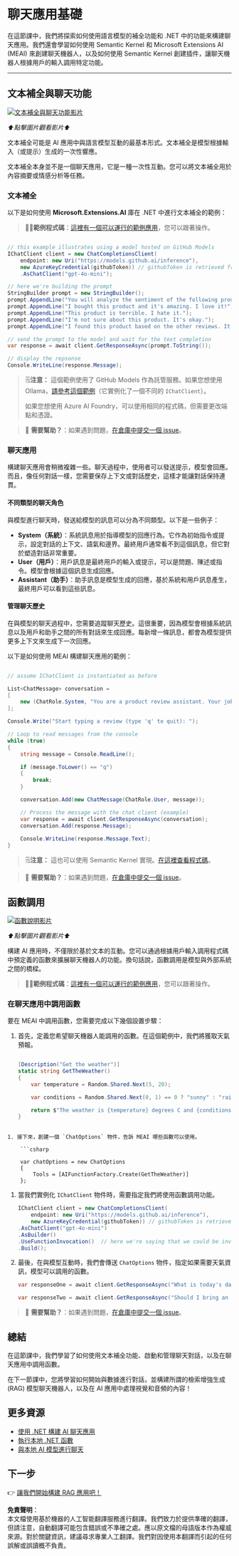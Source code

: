 # 聊天應用基礎

在這節課中，我們將探索如何使用語言模型的補全功能和 .NET 中的功能來構建聊天應用。我們還會學習如何使用 Semantic Kernel 和 Microsoft Extensions AI (MEAI) 來創建聊天機器人，以及如何使用 Semantic Kernel 創建插件，讓聊天機器人根據用戶的輸入調用特定功能。

---

## 文本補全與聊天功能

[![文本補全與聊天功能影片](https://img.youtube.com/vi/Av1FCQf83QU/0.jpg)](https://youtu.be/Av1FCQf83QU?feature=shared)

_⬆️點擊圖片觀看影片⬆️_

文本補全可能是 AI 應用中與語言模型互動的最基本形式。文本補全是模型根據輸入（或提示）生成的一次性響應。

文本補全本身並不是一個聊天應用，它是一種一次性互動。您可以將文本補全用於內容摘要或情感分析等任務。

### 文本補全

以下是如何使用 **Microsoft.Extensions.AI** 庫在 .NET 中進行文本補全的範例：

> 🧑‍💻**範例程式碼**：[這裡有一個可以運行的範例應用](../../../03-CoreGenerativeAITechniques/src/BasicChat-01MEAI)，您可以跟著操作。

```csharp

// this example illustrates using a model hosted on GitHub Models
IChatClient client = new ChatCompletionsClient(
    endpoint: new Uri("https://models.github.ai/inference"),
    new AzureKeyCredential(githubToken)) // githubToken is retrieved from the environment variables
    .AsChatClient("gpt-4o-mini");

// here we're building the prompt
StringBuilder prompt = new StringBuilder();
prompt.AppendLine("You will analyze the sentiment of the following product reviews. Each line is its own review. Output the sentiment of each review in a bulleted list and then provide a generate sentiment of all reviews. ");
prompt.AppendLine("I bought this product and it's amazing. I love it!");
prompt.AppendLine("This product is terrible. I hate it.");
prompt.AppendLine("I'm not sure about this product. It's okay.");
prompt.AppendLine("I found this product based on the other reviews. It worked for a bit, and then it didn't.");

// send the prompt to the model and wait for the text completion
var response = await client.GetResponseAsync(prompt.ToString());

// display the repsonse
Console.WriteLine(response.Message);

```

> 🗒️**注意：** 這個範例使用了 GitHub Models 作為託管服務。如果您想使用 Ollama，[請參考這個範例](../../../03-CoreGenerativeAITechniques/src/BasicChat-03Ollama)（它實例化了一個不同的 `IChatClient`）。
> 
> 如果您想使用 Azure AI Foundry，可以使用相同的程式碼，但需要更改端點和憑證。

> 🙋 **需要幫助？**：如果遇到問題，[在倉庫中提交一個 issue](https://github.com/microsoft/Generative-AI-for-beginners-dotnet/issues/new)。

### 聊天應用

構建聊天應用會稍微複雜一些。聊天過程中，使用者可以發送提示，模型會回應。而且，像任何對話一樣，您需要保存上下文或對話歷史，這樣才能讓對話保持連貫。

#### 不同類型的聊天角色

與模型進行聊天時，發送給模型的訊息可以分為不同類型。以下是一些例子：

* **System（系統）**：系統訊息用於指導模型的回應行為。它作為初始指令或提示，設定對話的上下文、語氣和邊界。最終用戶通常看不到這個訊息，但它對於塑造對話非常重要。
* **User（用戶）**：用戶訊息是最終用戶的輸入或提示，可以是問題、陳述或指令。模型會根據這個訊息生成回應。
* **Assistant（助手）**：助手訊息是模型生成的回應，基於系統和用戶訊息產生，最終用戶可以看到這些訊息。

#### 管理聊天歷史

在與模型的聊天過程中，您需要追蹤聊天歷史。這很重要，因為模型會根據系統訊息以及用戶和助手之間的所有對話來生成回應。每新增一條訊息，都會為模型提供更多上下文來生成下一次回應。

以下是如何使用 MEAI 構建聊天應用的範例：

```csharp

// assume IChatClient is instantiated as before

List<ChatMessage> conversation =
[
    new (ChatRole.System, "You are a product review assistant. Your job is to help people write great product reviews. Keep asking questions on the person's experience with the product until you have enough information to write a review. Then write the review for them and ask if they are happy with it.")
];

Console.Write("Start typing a review (type 'q' to quit): ");

// Loop to read messages from the console
while (true)
{    
    string message = Console.ReadLine();

    if (message.ToLower() == "q")
    {
        break;
    }

    conversation.Add(new ChatMessage(ChatRole.User, message));

    // Process the message with the chat client (example)
    var response = await client.GetResponseAsync(conversation);
    conversation.Add(response.Message);
    
    Console.WriteLine(response.Message.Text);    
}

```

> 🗒️**注意：** 這也可以使用 Semantic Kernel 實現。[在這裡查看程式碼](../../../03-CoreGenerativeAITechniques/src/BasicChat-02SK)。

> 🙋 **需要幫助？**：如果遇到問題，[在倉庫中提交一個 issue](https://github.com/microsoft/Generative-AI-for-beginners-dotnet/issues/new)。

## 函數調用

[![函數說明影片](https://img.youtube.com/vi/i84GijmGlYU/0.jpg)](https://youtu.be/i84GijmGlYU?feature=shared)

_⬆️點擊圖片觀看影片⬆️_

構建 AI 應用時，不僅限於基於文本的互動。您可以通過根據用戶輸入調用程式碼中預定義的函數來擴展聊天機器人的功能。換句話說，函數調用是模型與外部系統之間的橋樑。

> 🧑‍💻**範例程式碼**：[這裡有一個可以運行的範例應用](../../../03-CoreGenerativeAITechniques/src/MEAIFunctions)，您可以跟著操作。

### 在聊天應用中調用函數

要在 MEAI 中調用函數，您需要完成以下幾個設置步驟：

1. 首先，定義您希望聊天機器人能調用的函數。在這個範例中，我們將獲取天氣預報。

    ```csharp

    [Description("Get the weather")]
    static string GetTheWeather()
    {    
        var temperature = Random.Shared.Next(5, 20);

        var conditions = Random.Shared.Next(0, 1) == 0 ? "sunny" : "rainy";

        return $"The weather is {temperature} degrees C and {conditions}.";
    }

```

1. 接下來，創建一個 `ChatOptions` 物件，告訴 MEAI 哪些函數可以使用。

    ```csharp

    var chatOptions = new ChatOptions
    {
        Tools = [AIFunctionFactory.Create(GetTheWeather)]
    };

```

1. 當我們實例化 `IChatClient` 物件時，需要指定我們將使用函數調用功能。

    ```csharp
    IChatClient client = new ChatCompletionsClient(
        endpoint: new Uri("https://models.github.ai/inference"),
        new AzureKeyCredential(githubToken)) // githubToken is retrieved from the environment variables
    .AsChatClient("gpt-4o-mini")
    .AsBuilder()
    .UseFunctionInvocation()  // here we're saying that we could be invoking functions!
    .Build();
    ```

1. 最後，在與模型互動時，我們會傳送 `ChatOptions` 物件，指定如果需要天氣資訊，模型可以調用的函數。

    ```csharp
    var responseOne = await client.GetResponseAsync("What is today's date", chatOptions); // won't call the function

    var responseTwo = await client.GetResponseAsync("Should I bring an umbrella with me today?", chatOptions); // will call the function
    ```

> 🙋 **需要幫助？**：如果遇到問題，[在倉庫中提交一個 issue](https://github.com/microsoft/Generative-AI-for-beginners-dotnet/issues/new)。

## 總結

在這節課中，我們學習了如何使用文本補全功能、啟動和管理聊天對話，以及在聊天應用中調用函數。

在下一節課中，您將學習如何開始與數據進行對話，並構建所謂的檢索增強生成 (RAG) 模型聊天機器人，以及在 AI 應用中處理視覺和音頻的內容！

## 更多資源

- [使用 .NET 構建 AI 聊天應用](https://learn.microsoft.com/dotnet/ai/quickstarts/get-started-openai?tabs=azd&pivots=openai)
- [執行本地 .NET 函數](https://learn.microsoft.com/dotnet/ai/quickstarts/quickstart-azure-openai-tool?tabs=azd&pivots=openai)
- [與本地 AI 模型進行聊天](https://learn.microsoft.com/dotnet/ai/quickstarts/quickstart-local-ai)

## 下一步

👉 [讓我們開始構建 RAG 應用吧！](./02-retrieval-augmented-generation.md)

**免責聲明**：  
本文檔使用基於機器的人工智能翻譯服務進行翻譯。我們致力於提供準確的翻譯，但請注意，自動翻譯可能包含錯誤或不準確之處。應以原文檔的母語版本作為權威來源。對於關鍵資訊，建議尋求專業人工翻譯。我們對因使用本翻譯而引起的任何誤解或誤讀概不負責。